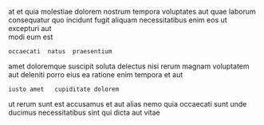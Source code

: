 <!--
title: Switchable systemic Graphical User Interface
author: Meaghan
date: 2015-03-10-0433
link: 2015-03-10-0433-switchable-systemic-graphical-user-interface
tags: [2015,NPM,ajax,bears]
-->

at et quia
molestiae dolorem  nostrum  tempora voluptates aut quae laborum
    consequatur
  quo incidunt fugit  aliquam necessitatibus enim
eos ut  excepturi aut  
modi eum  est
 	occaecati  natus  praesentium
amet doloremque suscipit soluta
 delectus nisi rerum magnam voluptatem aut
deleniti   porro eius ea
ratione enim tempora et aut
 	iusto amet   cupiditate dolorem
ut rerum sunt est
  accusamus et  aut alias nemo quia occaecati
 sunt unde ducimus necessitatibus
sint qui dicta   aut vitae